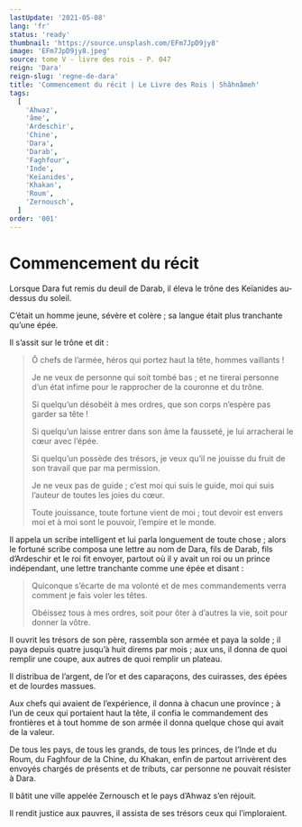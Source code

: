 ```yaml
---
lastUpdate: '2021-05-08'
lang: 'fr'
status: 'ready'
thumbnail: 'https://source.unsplash.com/EFm7JpD9jy8'
image: 'EFm7JpD9jy8.jpeg'
source: tome V - livre des rois - P. 047
reign: 'Dara'
reign-slug: 'regne-de-dara'
title: 'Commencement du récit | Le Livre des Rois | Shâhnâmeh'
tags:
  [
    'Ahwaz',
    'âme',
    'Ardeschir',
    'Chine',
    'Dara',
    'Darab',
    'Faghfour',
    'Inde',
    'Keïanides',
    'Khakan',
    'Roum',
    'Zernousch',
  ]
order: '001'
---
```


<!-- LTeX: language=fr -->

# Commencement du récit

Lorsque Dara fut remis du deuil de Darab, il éleva le trône des Keïanides au-dessus du soleil.

C’était un homme jeune, sévère et colère ; sa langue était plus tranchante qu’une épée.

Il s’assit sur le trône et dit :

> Ô chefs de l’armée, héros qui portez haut la tête, hommes vaillants !
>
> Je ne veux de personne qui soit tombé bas ; et ne tirerai personne d’un état infime pour le rapprocher de la couronne et du trône.
>
> Si quelqu’un désobéit à mes ordres, que son corps n’espère pas garder sa tête !
>
> Si quelqu’un laisse entrer dans son âme la fausseté, je lui arracherai le cœur avec l’épée.
>
> Si quelqu’un possède des trésors, je veux qu’il ne jouisse du fruit de son travail que par ma permission.
>
> Je ne veux pas de guide ; c’est moi qui suis le guide, moi qui suis l’auteur de toutes les joies du cœur.
>
> Toute jouissance, toute fortune vient de moi ; tout devoir est envers moi et à moi sont le pouvoir, l’empire et le monde.

Il appela un scribe intelligent et lui parla longuement de toute chose ; alors le fortuné scribe composa une lettre au nom de Dara, fils de Darab, fils d’Ardeschir et le roi fit envoyer, partout où il y avait un roi ou un prince indépendant, une lettre tranchante comme une épée et disant :

> Quiconque s’écarte de ma volonté et de mes commandements verra comment je fais voler les têtes.
>
> Obéissez tous à mes ordres, soit pour ôter à d’autres la vie, soit pour donner la vôtre.

Il ouvrit les trésors de son père, rassembla son armée et paya la solde ; il paya depuis quatre jusqu’à huit direms par mois ; aux uns, il donna de quoi remplir une coupe, aux autres de quoi remplir un plateau.

Il distribua de l’argent, de l’or et des caparaçons, des cuirasses, des épées et de lourdes massues.

Aux chefs qui avaient de l’expérience, il donna à chacun une province ; à l’un de ceux qui portaient haut la tête, il confia le commandement des frontières et à tout homme de son armée il donna quelque chose qui avait de la valeur.

De tous les pays, de tous les grands, de tous les princes, de l’Inde et du Roum, du Faghfour de la Chine, du Khakan, enfin de partout arrivèrent des envoyés chargés de présents et de tributs, car personne ne pouvait résister à Dara.

Il bâtit une ville appelée Zernousch et le pays d’Ahwaz s’en réjouit.

Il rendit justice aux pauvres, il assista de ses trésors ceux qui l’imploraient.

